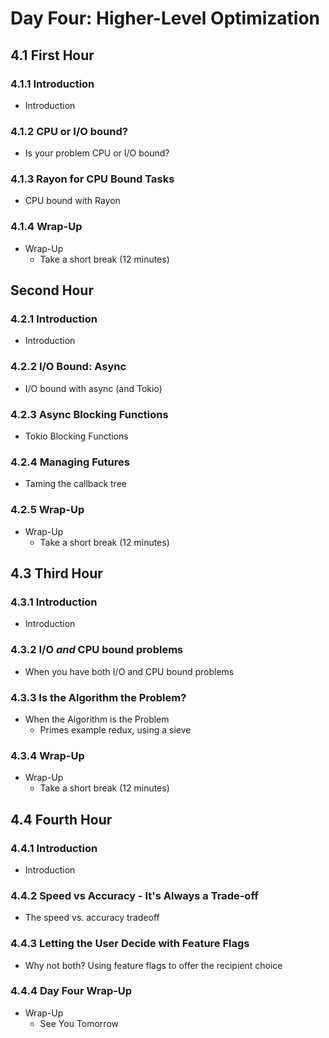 # Day Four: Higher-Level Optimization

## 4.1 First Hour

### 4.1.1 Introduction

* Introduction

### 4.1.2 CPU or I/O bound?

* Is your problem CPU or I/O bound?

### 4.1.3 Rayon for CPU Bound Tasks

* CPU bound with Rayon

### 4.1.4 Wrap-Up

* Wrap-Up
    * Take a short break (12 minutes)

## Second Hour

### 4.2.1 Introduction

* Introduction

### 4.2.2 I/O Bound: Async

* I/O bound with async (and Tokio)

### 4.2.3 Async Blocking Functions

* Tokio Blocking Functions

### 4.2.4 Managing Futures

* Taming the callback tree

### 4.2.5 Wrap-Up

* Wrap-Up
    * Take a short break (12 minutes)

## 4.3 Third Hour

### 4.3.1 Introduction

* Introduction

### 4.3.2 I/O *and* CPU bound problems

* When you have both I/O and CPU bound problems

### 4.3.3 Is the Algorithm the Problem?

* When the Algorithm is the Problem
    * Primes example redux, using a sieve

### 4.3.4 Wrap-Up

* Wrap-Up
    * Take a short break (12 minutes)

## 4.4 Fourth Hour

### 4.4.1 Introduction

* Introduction

### 4.4.2 Speed vs Accuracy - It's Always a Trade-off

* The speed vs. accuracy tradeoff

### 4.4.3 Letting the User Decide with Feature Flags

* Why not both? Using feature flags to offer the recipient choice

### 4.4.4 Day Four Wrap-Up

* Wrap-Up
    * See You Tomorrow
